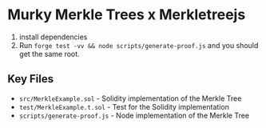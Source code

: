 # Murky Merkle Trees x Merkletreejs

1. install dependencies
2. Run `forge test -vv && node scripts/generate-proof.js` and you should get the same root.


## Key Files

- `src/MerkleExample.sol` - Solidity implementation of the Merkle Tree
- `test/MerkleExample.t.sol` - Test for the Solidity implementation
- `scripts/generate-proof.js` - Node implementation of the Merkle Tree
